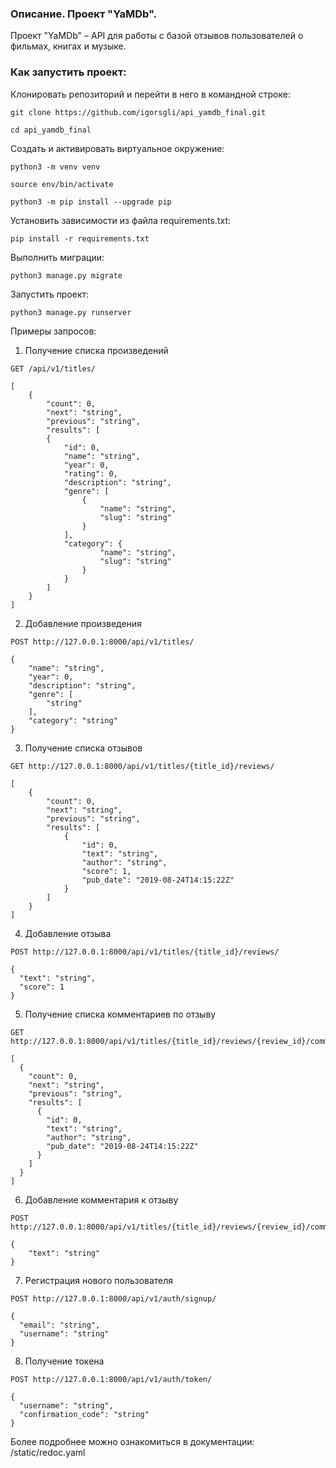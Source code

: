 ### Описание. Проект "YaMDb".

Проект "YaMDb" – API для работы с базой отзывов пользователей о фильмах, книгах и музыке.

### Как запустить проект:

Клонировать репозиторий и перейти в него в командной строке:

```
git clone https://github.com/igorsgli/api_yamdb_final.git
```

```
cd api_yamdb_final
```

Cоздать и активировать виртуальное окружение:

```
python3 -m venv venv
```

```
source env/bin/activate
```

```
python3 -m pip install --upgrade pip
```

Установить зависимости из файла requirements.txt:

```
pip install -r requirements.txt
```

Выполнить миграции:

```
python3 manage.py migrate
```

Запустить проект:

```
python3 manage.py runserver
```

Примеры запросов:

1. Получение списка произведений

```
GET /api/v1/titles/

[
    {
        "count": 0,
        "next": "string",
        "previous": "string",
        "results": [
        {
            "id": 0,
            "name": "string",
            "year": 0,
            "rating": 0,
            "description": "string",
            "genre": [
                {
                    "name": "string",
                    "slug": "string"
                }
            ],
            "category": {
                    "name": "string",
                    "slug": "string"
                }
            }
        ]
    }
]
```

2. Добавление произведения

```
POST http://127.0.0.1:8000/api/v1/titles/

{
    "name": "string",
    "year": 0,
    "description": "string",
    "genre": [
        "string"
    ],
    "category": "string"
}
```

3. Получение списка отзывов

```
GET http://127.0.0.1:8000/api/v1/titles/{title_id}/reviews/

[
    {
        "count": 0,
        "next": "string",
        "previous": "string",
        "results": [
            {
                "id": 0,
                "text": "string",
                "author": "string",
                "score": 1,
                "pub_date": "2019-08-24T14:15:22Z"
            }
        ]
    }
]
```

4. Добавление отзыва

```
POST http://127.0.0.1:8000/api/v1/titles/{title_id}/reviews/

{
  "text": "string",
  "score": 1
}
```

5. Получение списка комментариев по отзыву

```
GET http://127.0.0.1:8000/api/v1/titles/{title_id}/reviews/{review_id}/comments/

[
  {
    "count": 0,
    "next": "string",
    "previous": "string",
    "results": [
      {
        "id": 0,
        "text": "string",
        "author": "string",
        "pub_date": "2019-08-24T14:15:22Z"
      }
    ]
  }
]
```

6. Добавление комментария к отзыву

```
POST http://127.0.0.1:8000/api/v1/titles/{title_id}/reviews/{review_id}/comments/

{
    "text": "string"
}
```

7. Регистрация нового пользователя

```
POST http://127.0.0.1:8000/api/v1/auth/signup/

{
  "email": "string",
  "username": "string"
}
```

8. Получение токена

```
POST http://127.0.0.1:8000/api/v1/auth/token/

{
  "username": "string",
  "confirmation_code": "string"
}
```

Более подробнее можно ознакомиться в документации: /static/redoc.yaml
